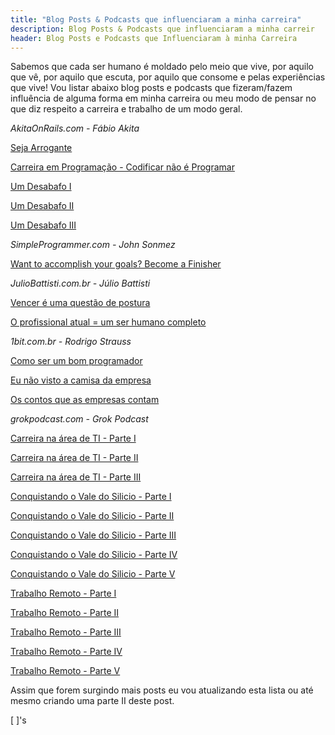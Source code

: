```yaml
---
title: "Blog Posts & Podcasts que influenciaram a minha carreira"
description: Blog Posts & Podcasts que influenciaram a minha carreir
header: Blog Posts e Podcasts que Influenciaram à minha Carreira
---
```


Sabemos que cada ser humano é moldado pelo meio que vive, por aquilo que vê, por aquilo que escuta, por aquilo que consome e pelas experiências que vive! Vou listar abaixo blog posts e podcasts que fizeram/fazem influência de alguma forma em minha carreira ou meu modo de pensar no que diz respeito a carreira e trabalho de um modo geral.

_AkitaOnRails.com - Fábio Akita_

[Seja Arrogante](http://www.akitaonrails.com/2007/04/14/off-topic-seja-arrogante "Seja Arrogante")

[Carreira em Programação - Codificar não é Programar](http://www.akitaonrails.com/2014/05/02/off-topic-carreira-em-programacao-codificar-nao-e-programar "Carreira em Programação - Codificar não é Programar")

[Um Desabafo I](http://www.akitaonrails.com/2007/03/14/off-topic-um-desabafo "Um Desabafo I")

[Um Desabafo II](http://www.akitaonrails.com/2007/06/19/um-desabafo-parte-ii "Um Desabafo II")

[Um Desabafo III](http://www.akitaonrails.com/2012/12/30/off-topic-um-desabafo-iii-refletindo-sobre-2007 "Um Desabafo III")

_SimpleProgrammer.com - John Sonmez_

[Want to accomplish your goals? Become a Finisher](http://simpleprogrammer.com/2014/12/29/want-accomplish-goals-become-finisher "Want to accomplish your goals? Become a Finisher")

_JulioBattisti.com.br - Júlio Battisti_

[Vencer é uma questão de postura](http://juliobattisti.com.br/artigos/carreira/postura.asp "Vencer é uma questão de postura")

[O profissional atual = um ser humano completo](http://juliobattisti.com.br/artigos/carreira/serhumano.asp "O profissional atual = um ser humano completo")

_1bit.com.br - Rodrigo Strauss_

[Como ser um bom programador](http://1bit.com.br/content.1bit/bom_programador "Como ser um bom programador")

[Eu não visto a camisa da empresa](http://1bit.com.br/content.1bit/weblog/eu_nao_visto_camisa "Eu não visto a camisa da empresa")

[Os contos que as empresas contam](http://1bit.com.br/content.1bit/weblog/contos_empresas "Os contos que as empresas contam")

_grokpodcast.com - Grok Podcast_

[Carreira na área de TI - Parte I](http://www.grokpodcast.com/2011/03/31/episodio-25-carreira-na-area-de-ti-parte-1 "Carreira na área de TI - Parte I")

[Carreira na área de TI - Parte II](http://www.grokpodcast.com/2011/04/08/episodio-26-carreira-na-area-de-ti-parte-2 "Carreira na área de TI - Parte II")

[Carreira na área de TI - Parte III](http://www.grokpodcast.com/2011/04/15/episodio-27-carreira-na-area-de-ti-parte-3 "Carreira na área de TI - Parte III")

[Conquistando o Vale do Silicio - Parte I](http://www.grokpodcast.com/2011/06/16/episodio-34-conquistando-o-vale-do-silicio-parte-1-de-5 "Conquistando o Vale do Silicio - Parte I")

[Conquistando o Vale do Silicio - Parte II](http://www.grokpodcast.com/2011/06/23/episodio-35-conquistando-o-vale-do-silicio-parte-2-de-5-twitter "Conquistando o Vale do Silicio - Parte II")

[Conquistando o Vale do Silicio - Parte III](http://www.grokpodcast.com/2011/07/01/episodio-36-conquistando-o-vale-do-silicio-parte-3-de-5-heroku "Conquistando o Vale do Silicio - Parte III")

[Conquistando o Vale do Silicio - Parte IV](http://www.grokpodcast.com/2011/07/07/episodio-37-conquistando-o-vale-do-silicio-parte-4-de-5-facebook "Conquistando o Vale do Silicio - Parte IV")

[Conquistando o Vale do Silicio - Parte V](http://www.grokpodcast.com/2011/07/14/episodio-38-conquistando-o-vale-do-silicio-parte-5-de-5 "Conquistando o Vale do Silicio - Parte V")

[Trabalho Remoto - Parte I](http://www.grokpodcast.com/2013/04/02/episodio-86-trabalho-remoto-parte-1-de-4 "Trabalho Remoto - Parte I")

[Trabalho Remoto - Parte II](http://www.grokpodcast.com/2013/04/10/episodio-87-trabalho-remoto-parte-2-de-4 "Trabalho Remoto - Parte II")

[Trabalho Remoto - Parte III](http://www.grokpodcast.com/2013/04/16/episodio-88-trabalho-remoto "Trabalho Remoto - Parte III")

[Trabalho Remoto - Parte IV](http://www.grokpodcast.com/2013/04/24/episodio-89-trabalho-remoto "Trabalho Remoto - Parte IV")

[Trabalho Remoto - Parte V](http://www.grokpodcast.com/2013/05/02/episodio-90-trabalho-remoto "Trabalho Remoto - Parte V")

Assim que forem surgindo mais posts eu vou atualizando esta lista ou até mesmo criando uma parte II deste post.

[ ]'s
